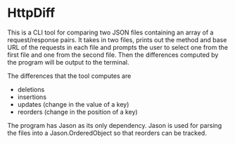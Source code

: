 # HttpDiff

This is a CLI tool for comparing two JSON files containing an array of
a request/response pairs. It takes in two files, prints out the method
and base URL of the requests in each file and prompts the user to
select one from the first file and one from the second file. Then the
differences computed by the program will be output to the terminal.

The differences that the tool computes are
   - deletions
   - insertions
   - updates (change in the value of a key)
   - reorders (change in the position of a  key)

The program has Jason as its only dependency. Jason is used for parsing the files into a Jason.OrderedObject so that reorders can be tracked.

